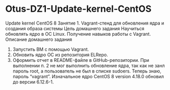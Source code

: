 # Otus-DZ1-Update-kernel-CentOS
Update kernel CentOS 8
Занятие 1. Vagrant-стенд для обновления ядра и создания образа системы
Цель домашнего задания
Научиться обновлять ядро в ОС Linux. Получение навыков работы с Vagrant.
Описание домашнего задания
1) Запустить ВМ с помощью Vagrant.
2) Обновить ядро ОС из репозитория ELRepo.
3) Оформить отчет в README-файле в GitHub-репозитории.
При выполнении п. 2 не мог выполнить обновление ядра, так как не занл пароль root, а пользователь не был в списке sudoers. Теперь знаю, пароль “vagrant”.
Изначальное ядро CentOS 8 version 4.18.0 обновил до версии 6.12.6-1.
